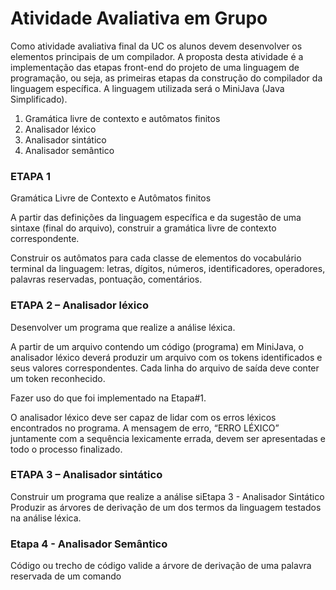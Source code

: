 # Atividade Avaliativa em Grupo

Como atividade avaliativa final da UC os alunos devem desenvolver os elementos
principais de um compilador. A proposta desta atividade é a implementação das
etapas front-end do projeto de uma linguagem de programação, ou seja, as
primeiras etapas da construção do compilador da linguagem específica.
A linguagem utilizada será o MiniJava (Java Simplificado).
1. Gramática livre de contexto e autômatos finitos
2. Analisador léxico
3. Analisador sintático
4. Analisador semântico

### ETAPA 1
Gramática Livre de Contexto e Autômatos finitos

A partir das definições da linguagem específica e da sugestão de uma sintaxe (final do arquivo), construir a gramática livre de contexto correspondente.

Construir os autômatos para cada classe de elementos do vocabulário terminal da linguagem: letras, dígitos, números, identificadores, operadores, palavras reservadas, pontuação, comentários.

### ETAPA 2 – Analisador léxico
Desenvolver um programa que realize a análise léxica.

A partir de um arquivo contendo um código (programa) em MiniJava, o analisador léxico deverá produzir um arquivo com os tokens identificados e seus valores correspondentes.
Cada linha do arquivo de saída deve conter um token reconhecido.

Fazer uso do que foi implementado na Etapa#1.

O analisador léxico deve ser capaz de lidar com os erros léxicos encontrados no programa. A mensagem de erro, “ERRO LÉXICO” juntamente com a sequência lexicamente errada, devem ser apresentadas e todo o processo finalizado.

### ETAPA 3 – Analisador sintático
Construir um programa que realize a análise siEtapa 3 - Analisador Sintático
Produzir as árvores de derivação de um dos termos da linguagem testados na
análise léxica.

### Etapa 4 - Analisador Semântico
Código ou trecho de código valide a árvore de derivação de uma palavra reservada de um comando
